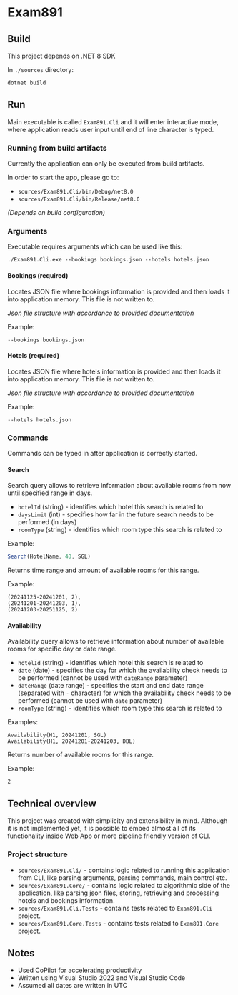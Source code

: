 # Exam891

## Build

This project depends on .NET 8 SDK

In `./sources` directory:

```
dotnet build
```

## Run

Main executable is called `Exam891.Cli` and it will enter interactive mode, where application reads user input until end of line character is typed.

### Running from build artifacts

Currently the application can only be executed from build artifacts.

In order to start the app, please go to:

- `sources/Exam891.Cli/bin/Debug/net8.0`
- `sources/Exam891.Cli/bin/Release/net8.0`

_(Depends on build configuration)_

### Arguments

Executable requires arguments which can be used like this:

```
./Exam891.Cli.exe --bookings bookings.json --hotels hotels.json
```

#### Bookings (required)

Locates JSON file where bookings information is provided and then loads it into application memory. This file is not written to.

_Json file structure with accordance to provided documentation_

Example:

```
--bookings bookings.json
```

#### Hotels (required)

Locates JSON file where hotels information is provided and then loads it into application memory. This file is not written to.

_Json file structure with accordance to provided documentation_

Example:

```
--hotels hotels.json
```

### Commands

Commands can be typed in after application is correctly started.

#### Search

Search query allows to retrieve information about available rooms from now until specified range in days.

- `hotelId` (string) - identifies which hotel this search is related to
- `daysLimit` (int) - specifies how far in the future search needs to be performed (in days)
- `roomType` (string) - identifies which room type this search is related to

Example:

```javascript
Search(HotelName, 40, SGL)
```

Returns time range and amount of available rooms for this range.

Example:

```
(20241125-20241201, 2),
(20241201-20241203, 1),
(20241203-20251125, 2)
```

#### Availability

Availability query allows to retrieve information about number of available rooms for specific day or date range.

- `hotelId` (string) - identifies which hotel this search is related to
- `date` (date) - specifies the day for which the availability check needs to be performed (cannot be used with `dateRange` parameter)
- `dateRange` (date range) - specifies the start and end date range (separated with `-` character) for which the availability check needs to be performed (cannot be used with `date` parameter)
- `roomType` (string) - identifies which room type this search is related to

Examples:

```
Availability(H1, 20241201, SGL)
Availability(H1, 20241201-20241203, DBL)
```

Returns number of available rooms for this range.

Example:

```
2
```

## Technical overview

This project was created with simplicity and extensibility in mind. Although it is not implemented yet, it is possible to embed almost all of its functionality inside Web App or more pipeline friendly version of CLI.

### Project structure

- `sources/Exam891.Cli/` - contains logic related to running this application from CLI, like parsing arguments, parsing commands, main control etc.
- `sources/Exam891.Core/` - contains logic related to algorithmic side of the application, like parsing json files, storing, retrieving and processing hotels and bookings information.
- `sources/Exam891.Cli.Tests` - contains tests related to `Exam891.Cli` project.
- `sources/Exam891.Core.Tests` - contains tests related to `Exam891.Core` project.

## Notes

- Used CoPilot for accelerating productivity
- Written using Visual Studio 2022 and Visual Studio Code
- Assumed all dates are written in UTC